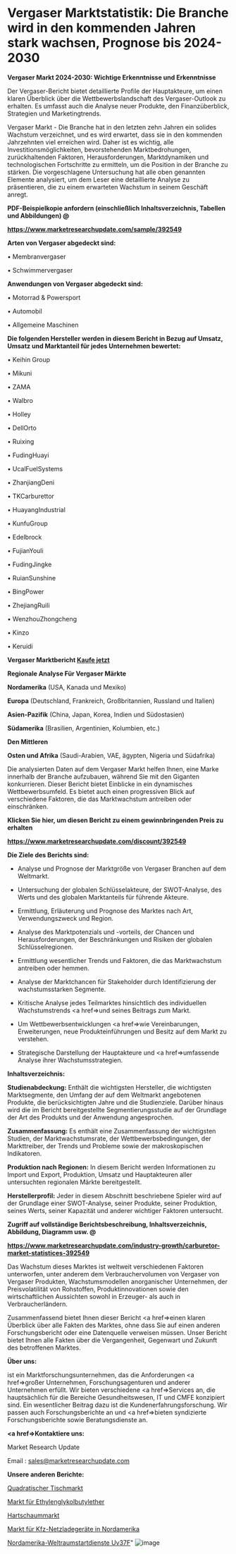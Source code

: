 # Vergaser Marktstatistik: Die Branche wird in den kommenden Jahren stark wachsen, Prognose bis 2024-2030

<strong>Vergaser Markt 2024-2030: Wichtige Erkenntnisse und Erkenntnisse</strong>

Der Vergaser-Bericht bietet detaillierte Profile der Hauptakteure, um einen klaren Überblick über die Wettbewerbslandschaft des Vergaser-Outlook zu erhalten. Es umfasst auch die Analyse neuer Produkte, den Finanzüberblick, Strategien und Marketingtrends.

Vergaser Markt - Die Branche hat in den letzten zehn Jahren ein solides Wachstum verzeichnet, und es wird erwartet, dass sie in den kommenden Jahrzehnten viel erreichen wird. Daher ist es wichtig, alle Investitionsmöglichkeiten, bevorstehenden Marktbedrohungen, zurückhaltenden Faktoren, Herausforderungen, Marktdynamiken und technologischen Fortschritte zu ermitteln, um die Position in der Branche zu stärken. Die vorgeschlagene Untersuchung hat alle oben genannten Elemente analysiert, um dem Leser eine detaillierte Analyse zu präsentieren, die zu einem erwarteten Wachstum in seinem Geschäft anregt.



<strong><b>PDF-Beispielkopie anfordern (einschließlich Inhaltsverzeichnis, Tabellen und Abbildungen) @ </b></strong>

<strong><a href=https://www.marketresearchupdate.com/sample/392549>

<strong>https://www.marketresearchupdate.com/sample/392549</u></a></strong></strong>



<strong>Arten von Vergaser abgedeckt sind:</strong>

• Membranvergaser

• Schwimmervergaser



<strong>Anwendungen von Vergaser abgedeckt sind:</strong>

• Motorrad & Powersport

• Automobil

• Allgemeine Maschinen



<strong>Die folgenden Hersteller werden in diesem Bericht in Bezug auf Umsatz, Umsatz und Marktanteil für jedes Unternehmen bewertet:</strong>

• Keihin Group

• Mikuni

• ZAMA

• Walbro

• Holley

• DellOrto

• Ruixing

• FudingHuayi

• UcalFuelSystems

• ZhanjiangDeni

• TKCarburettor

• HuayangIndustrial

• KunfuGroup

• Edelbrock

• FujianYouli

• FudingJingke

• RuianSunshine

• BingPower

• ZhejiangRuili

• WenzhouZhongcheng

• Kinzo

• Keruidi



<strong>Vergaser Marktbericht <a href=https://www.marketresearchupdate.com/buynow/392549>Kaufe jetzt</a></strong>



<strong>Regionale Analyse Für Vergaser Märkte</strong>



<strong>Nordamerika</strong> (USA, Kanada und Mexiko)



<strong>Europa</strong> (Deutschland, Frankreich, Großbritannien, Russland und Italien)



<strong>Asien-Pazifik</strong> (China, Japan, Korea, Indien und Südostasien)



<strong>Südamerika</strong> (Brasilien, Argentinien, Kolumbien, etc.)



<strong>Den Mittleren</strong> 

<strong>Osten und Afrika</strong> (Saudi-Arabien, VAE, ägypten, Nigeria und Südafrika)

Die analysierten Daten auf dem Vergaser Markt helfen Ihnen, eine Marke innerhalb der Branche aufzubauen, während Sie mit den Giganten konkurrieren. Dieser Bericht bietet Einblicke in ein dynamisches Wettbewerbsumfeld. Es bietet auch einen progressiven Blick auf verschiedene Faktoren, die das Marktwachstum antreiben oder einschränken.



<strong>Klicken Sie hier, um diesen Bericht zu einem gewinnbringenden Preis zu erhalten
</strong>

<strong><a href=https://www.marketresearchupdate.com/discount/392549>https://www.marketresearchupdate.com/discount/392549</b></u></strong></a>



<strong>Die Ziele des Berichts sind:</strong>

- Analyse und Prognose der Marktgröße von Vergaser Branchen auf dem Weltmarkt.

- Untersuchung der globalen Schlüsselakteure, der SWOT-Analyse, des Werts und des globalen Marktanteils für führende Akteure.

- Ermittlung, Erläuterung und Prognose des Marktes nach Art, Verwendungszweck und Region.

- Analyse des Marktpotenzials und -vorteils, der Chancen und Herausforderungen, der Beschränkungen und Risiken der globalen Schlüsselregionen.

- Ermittlung wesentlicher Trends und Faktoren, die das Marktwachstum antreiben oder hemmen.

- Analyse der Marktchancen für Stakeholder durch Identifizierung der wachstumsstarken Segmente.

- Kritische Analyse jedes Teilmarktes hinsichtlich des individuellen Wachstumstrends <a href=>und</a> seines Beitrags zum Markt.

- Um Wettbewerbsentwicklungen <a href=>wie</a> Vereinbarungen, Erweiterungen, neue Produkteinführungen und Besitz auf dem Markt zu verstehen.

- Strategische Darstellung der Hauptakteure und <a href=>umfas</a>sende Analyse ihrer Wachstumsstrategien.



<strong>Inhaltsverzeichnis:</strong>



<strong>Studienabdeckung:</strong> Enthält die wichtigsten Hersteller, die wichtigsten Marktsegmente, den Umfang der auf dem Weltmarkt angebotenen Produkte, die berücksichtigten Jahre und die Studienziele. Darüber hinaus wird die im Bericht bereitgestellte Segmentierungsstudie auf der Grundlage der Art des Produkts und der Anwendung angesprochen.



<strong>Zusammenfassung:</strong> Es enthält eine Zusammenfassung der wichtigsten Studien, der Marktwachstumsrate, der Wettbewerbsbedingungen, der Markttreiber, der Trends und Probleme sowie der makroskopischen Indikatoren.



<strong>Produktion nach Regionen:</strong> In diesem Bericht werden Informationen zu Import und Export, Produktion, Umsatz und Hauptakteuren aller untersuchten regionalen Märkte bereitgestellt.



<strong>Herstellerprofil:</strong> Jeder in diesem Abschnitt beschriebene Spieler wird auf der Grundlage einer SWOT-Analyse, seiner Produkte, seiner Produktion, seines Werts, seiner Kapazität und anderer wichtiger Faktoren untersucht.



<strong><b>Zugriff auf vollständige Berichtsbeschreibung, Inhaltsverzeichnis, Abbildung, Diagramm usw. @ </b></strong>

<strong><a href=https://www.marketresearchupdate.com/industry-growth/carburetor-market-statistices-392549>https://www.marketresearchupdate.com/industry-growth/carburetor-market-statistices-392549</a></strong>

Das Wachstum dieses Marktes ist weltweit verschiedenen Faktoren unterworfen, unter anderem dem Verbrauchervolumen von Vergaser von Vergaser Produkten, Wachstumsmodellen anorganischer Unternehmen, der Preisvolatilität von Rohstoffen, Produktinnovationen sowie den wirtschaftlichen Aussichten sowohl in Erzeuger- als auch in Verbraucherländern.

Zusammenfassend bietet Ihnen dieser Bericht <a href=>einen</a> klaren Überblick über alle Fakten des Marktes, ohne dass Sie auf einen anderen Forschungsbericht oder eine Datenquelle verweisen müssen. Unser Bericht bietet Ihnen alle Fakten über die Vergangenheit, Gegenwart und Zukunft des betroffenen Marktes.



<strong>Über uns:</strong>

 ist ein Marktforschungsunternehmen, das die Anforderungen <a href=>großer</a> Unternehmen, Forschungsagenturen und anderer Unternehmen erfüllt. Wir bieten verschiedene <a href=>Services</a> an, die hauptsächlich für die Bereiche Gesundheitswesen, IT und CMFE konzipiert sind. Ein wesentlicher Beitrag dazu ist die Kundenerfahrungsforschung. Wir passen auch Forschungsberichte an und <a href=>bieten</a> syndizierte Forschungsberichte sowie Beratungsdienste an.



<strong><a href=>Kontaktiere uns:</a></strong>

Market Research Update

Email : sales@marketresearchupdate.com



<strong>Unsere anderen Berichte:</strong>

<a href=https://www.linkedin.com/pulse/square-table-market-size-set-grow-remarkable-pace-coming>Quadratischer Tischmarkt</a>

<a href=https://www.linkedin.com/pulse/ethylene-glycol-butyl-ether-market>Markt für Ethylenglykolbutylether</a>

<a href=https://www.linkedin.com/pulse/rigid-foam-market-outlooks-2023-size-shares>Hartschaummarkt</a>

<a href=https://www.linkedin.com/pulse/north-america-vehicle-grid-chargers-market>Markt für Kfz-Netzladegeräte in Nordamerika</a>

<a href=https://www.linkedin.com/pulse/north-america-space-launch-services-uv37f/>Nordamerika-Weltraumstartdienste Uv37F</a>"
![image](https://github.com/Gayatrikarjule/Market-Analysis-361/assets/97346546/41fd0db6-38e6-4cbd-aced-03b8f1c6a51d)
